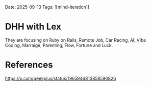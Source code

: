 Date: 2025-09-13
Tags: [[mind-iteration]]

# DHH with Lex

They are focusing on Ruby on Rails, Remote Job, Car Racing, AI, Vibe Coding, Marraige, Parenting, Flow, Fortune and Luck.

# References
https://x.com/geekplux/status/1965946813858590826